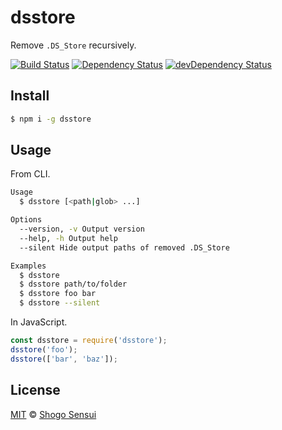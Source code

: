 # dsstore

Remove `.DS_Store` recursively.

[![Build Status](https://travis-ci.org/1000ch/node-dsstore.svg?branch=master)](https://travis-ci.org/1000ch/node-dsstore)
[![Dependency Status](https://david-dm.org/1000ch/node-dsstore.svg)](https://david-dm.org/1000ch/node-dsstore)
[![devDependency Status](https://david-dm.org/1000ch/node-dsstore/dev-status.svg)](https://david-dm.org/1000ch/node-dsstore?type=dev)

## Install

```bash
$ npm i -g dsstore
```

## Usage

From CLI.

```bash
Usage
  $ dsstore [<path|glob> ...]

Options
  --version, -v Output version
  --help, -h Output help
  --silent Hide output paths of removed .DS_Store

Examples
  $ dsstore
  $ dsstore path/to/folder
  $ dsstore foo bar
  $ dsstore --silent
```

In JavaScript.

```javascript
const dsstore = require('dsstore');
dsstore('foo');
dsstore(['bar', 'baz']);
```

## License

[MIT](https://1000ch.mit-license.org) © [Shogo Sensui](https://github.com/1000ch)
